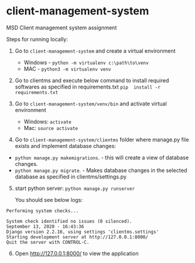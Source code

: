 # client-management-system
MSD Client management system assignment

Steps for running locally:

1. Go to `client-management-system` and create a virtual environment
   * Windows - `python -m virtualenv c:\path\to\venv`
   * MAC - `python3 -m virtualenv venv`
2. Go to clientms and execute below command to install required softwares as specified in requirements.txt
  `pip  install -r requirements.txt`

3. Go to `client-management-system/venv/bin` and activate virtual environment
   * Windows: `activate`
   * Mac: `source activate`
   
4. Go to `client-management-system/clientms` folder where manage.py file exists and implement database changes:
  * `python manage.py makemigrations`.  - this will create a view of database changes.
  * `python manage.py migrate`. - Makes database changes in the selected database as specified in clientms/settings.py
  
5. start python server:
   `python manage.py runserver`
    
    You should see below logs:
```
Performing system checks...

System check identified no issues (0 silenced).
September 13, 2020 - 16:43:36
Django version 2.2.16, using settings 'clientms.settings'
Starting development server at http://127.0.0.1:8000/
Quit the server with CONTROL-C.
```

6. Open http://127.0.0.1:8000/ to view the application

  
